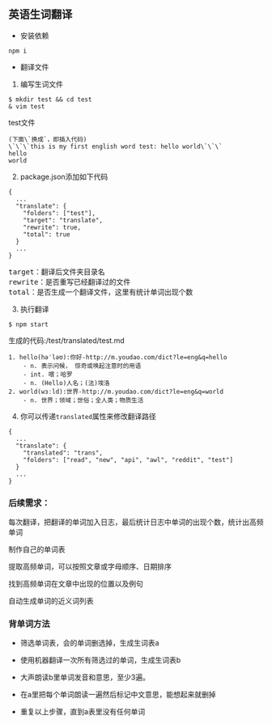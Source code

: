 ## 英语生词翻译

- 安装依赖
```
npm i
```

- 翻译文件

1. 编写生词文件
```
$ mkdir test && cd test
& vim test
```

test文件
```
(下面\`换成`，即插入代码)
\`\`\`this is my first english word test: hello world\`\`\`
hello
world
```

2. package.json添加如下代码
```
{
  ...
  "translate": {
    "folders": ["test"],
    "target": "translate",
    "rewrite": true,
    "total": true
  }
  ...
}
```
<pre>
target：翻译后文件夹目录名
rewrite：是否重写已经翻译过的文件
total：是否生成一个翻译文件，这里有统计单词出现个数
</pre>

3. 执行翻译
```
$ npm start
```

生成的代码:/test/translated/test.md
```
1. hello(həˈləʊ):你好-http://m.youdao.com/dict?le=eng&q=hello
    - n. 表示问候， 惊奇或唤起注意时的用语
    - int. 喂；哈罗
    - n. (Hello)人名；(法)埃洛
2. world(wɜːld):世界-http://m.youdao.com/dict?le=eng&q=world
    - n. 世界；领域；世俗；全人类；物质生活
```

4. 你可以传递`translated`属性来修改翻译路径
```
{
  ...
  "translate": {
    "translated": "trans",
    "folders": ["read", "new", "api", "awl", "reddit", "test"]
  }
  ...
}
```

### 后续需求：
每次翻译，把翻译的单词加入日志，最后统计日志中单词的出现个数，统计出高频单词

制作自己的单词表

提取高频单词，可以按照文章或字母顺序、日期排序

找到高频单词在文章中出现的位置以及例句

自动生成单词的近义词列表

### 背单词方法

- 筛选单词表，会的单词删选掉，生成生词表a

- 使用机器翻译一次所有筛选过的单词，生成生词表b

- 大声朗读b里单词发音和意思，至少3遍。

- 在a里把每个单词朗读一遍然后标记中文意思，能想起来就删掉

- 重复以上步骤，直到a表里没有任何单词